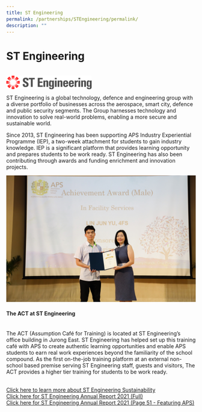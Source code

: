 ```yaml
---
title: ST Engineering
permalink: /partnerships/STEngineering/permalink/
description: ""
---
```

ST Engineering
==============
<br clear="left">
<img src="/images/ST%20Engineering.jpg" style="width:45%" align="left">

<br clear="left">

ST Engineering is a global technology, defence and engineering group with a diverse portfolio of businesses across the aerospace, smart city, defence and public security segments. The Group harnesses technology and innovation to solve real-world problems, enabling a more secure and sustainable world.

Since 2013, ST Engineering has been supporting APS Industry Experiential Programme (IEP), a two-week attachment for students to gain industry knowledge. IEP is a significant platform that provides learning opportunity and prepares students to be work ready. ST Engineering has also been contributing through awards and funding enrichment and innovation projects. 

![](/images/1_st%20engineering%20acheivement%20award.jpg)

#### The ACT at ST Engineering
<br>
The ACT (Assumption Café for Training) is located at ST Engineering’s office building in Jurong East. ST Engineering has helped set up this training café with APS to create authentic learning opportunities and enable APS students to earn real work experiences beyond the familiarity of the school compound. As the first on-the-job training platform at an external non-school based premise serving ST Engineering staff, guests and visitors, The ACT provides a higher tier training for students to be work ready.




<br> [Click here to learn more about ST Engineering Sustainability](https://www.stengg.com/en/sustainability/)<br>
[Click here for ST Engineering Annual Report 2021 (Full)](https://www.stengg.com/en/sustainability/sustainability-reports/sr2021)<br>
[Click here for ST Engineering Annual Report 2021 (Page 51 - Featuring APS)](/files/ST%20Engineering%20Annual%20Report%202021%20Page%2051%20-%20APS.pdf)